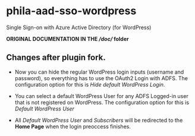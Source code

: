 # phila-aad-sso-wordpress
Single Sign-on with Azure Active Directory (for WordPress)

**ORIGINAL DOCUMENTATION IN THE */doc/* folder**

## Changes after plugin fork.
* Now you can hide the regular WordPress login inputs (username and password), so everything has to use the OAuth2 Login with ADFS. The configuration option for this is *Hide default WordPress Login*.
 
* You can select a default WordPress User for any ADFS Logged-in user that is not registered on WordPress. The configuration option for this is *Default WordPress User*

* All *Default WordPress User* and *Subscribers* will be redirected to the **Home Page** when the login preoccess finishes.
